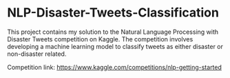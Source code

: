 # NLP-Disaster-Tweets-Classification

This project contains my solution to the Natural Language Processing with Disaster Tweets competition on Kaggle. The competition involves developing a machine learning model to classify tweets as either disaster or non-disaster related.

Competition link: https://www.kaggle.com/competitions/nlp-getting-started
